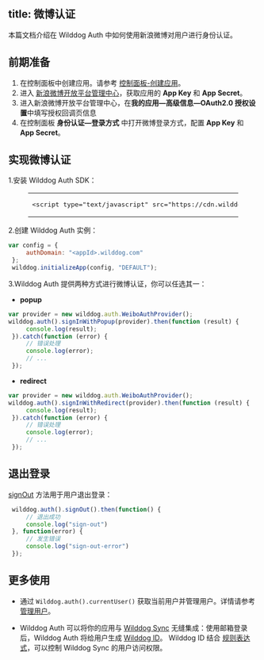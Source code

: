 
title:  微博认证
---


本篇文档介绍在 Wilddog Auth 中如何使用新浪微博对用户进行身份认证。

## 前期准备

1. 在控制面板中创建应用。请参考 [控制面板-创建应用](/console/creat.html#创建一个野狗应用)。
2. 进入 [新浪微博开放平台管理中心](http://open.weibo.com/apps)，获取应用的 **App Key** 和 **App Secret**。
3. 进入新浪微博开放平台管理中心，在**我的应用—高级信息—OAuth2.0 授权设置**中填写授权回调页信息
4. 在控制面板 **身份认证—登录方式** 中打开微博登录方式，配置 **App Key** 和 **App Secret**。



## 实现微博认证

1.安装 Wilddog Auth SDK：

<figure class="highlight html"><table><tbody><tr><td class="code"><pre><div class="line"><span class="tag"><<span class="name">script</span> <span class="attr">type</span>=<span class="string">"text/javascript"</span> <span class="attr">src</span>=<span class="string">"<span>ht</span>tps://cdn.wilddog.com/sdk/js/<span class="js-version"></span>/wilddog-auth.js"</span>></span><span class="undefined"></span><span class="tag"></<span class="name">script</span>></span></div></pre></td></tr></tbody></table></figure>

2.创建 Wilddog Auth 实例：

```javascript
var config = {
     authDomain: "<appId>.wilddog.com"
 };
 wilddog.initializeApp(config, "DEFAULT");
```
3.Wilddog Auth 提供两种方式进行微博认证，你可以任选其一：

- **popup**

```javascript
var provider = new wilddog.auth.WeiboAuthProvider();
wilddog.auth().signInWithPopup(provider).then(function (result) {
     console.log(result);
 }).catch(function (error) {
     // 错误处理
     console.log(error);
     // ...
 });

```

- **redirect**

```js
var provider = new wilddog.auth.WeiboAuthProvider();
wilddog.auth().signInWithRedirect(provider).then(function (result) {
     console.log(result);    
 }).catch(function (error) {
     // 错误处理
     console.log(error);
     // ...
 });
```



## 退出登录

[signOut](/guide/auth/web/api.html#signout) 方法用于用户退出登录：

```javascript
 wilddog.auth().signOut().then(function() {
     // 退出成功
     console.log("sign-out")
 }, function(error) {
     // 发生错误
     console.log("sign-out-error")
 });
```

## 更多使用

- 通过 `Wilddog.auth().currentUser()` 获取当前用户并管理用户。详情请参考 [管理用户](/guide/auth/web/manageuser.html)。


- Wilddog Auth 可以将你的应用与 [Wilddog Sync](/overview/sync.html) 无缝集成：使用邮箱登录后，Wilddog Auth 将给用户生成 [Wilddog ID](/guide/auth/core/concept.html#Wilddog-ID)。
  Wilddog ID 结合 [规则表达式](/guide/sync/rules/introduce.html)，可以控制 Wilddog Sync 的用户访问权限。



